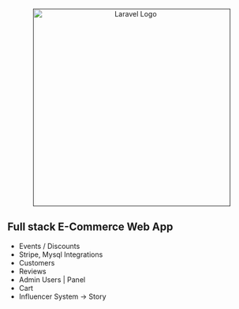 <p align="center"><a href="" target="_blank"><img src="https://github.com/anatolieursu/e_commerce/assets/104382017/f1f8d023-e66f-441d-87ed-eca2d1476fe3" width="400" alt="Laravel Logo"></a></p>

## Full stack E-Commerce Web App
- Events / Discounts
- Stripe, Mysql Integrations
- Customers
- Reviews
- Admin Users | Panel
- Cart
- Influencer System -> Story
